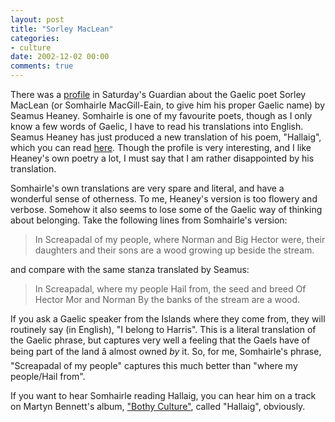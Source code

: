 ```yaml
---
layout: post
title: "Sorley MacLean"
categories:
- culture
date: 2002-12-02 00:00
comments: true
---
```


<p>There was a <a href="http://books.guardian.co.uk/review/story/0,12084,850054,00.html" title="Seamus Heaney profiles Sorley MacLean">profile</a> in Saturday's Guardian about the Gaelic poet Sorley MacLean (or Somhairle MacGill-Eain, to give him his proper Gaelic name) by Seamus Heaney. Somhairle is one of my favourite poets, though as I only know a few words of Gaelic, I have to read his translations into English. Seamus Heaney has just produced a new translation of his poem, "Hallaig", which you can read <a href="http://books.guardian.co.uk/review/story/0,12084,850689,00.html" title="Hallaig translated by Seamus Heaney">here</a>. Though the profile is very interesting, and I like Heaney's own poetry a lot, I must say that I am rather disappointed by his translation.</p>

<p>Somhairle's own translations are very spare and literal, and have a wonderful sense of otherness. To me, Heaney's version is too flowery and verbose. Somehow it also seems to lose some of the Gaelic way of thinking about belonging. Take the following lines from Somhairle's version:</p>

<blockquote>In Screapadal of my people,
where Norman and Big Hector were,
their daughters and their sons are a wood
growing up beside the stream.
</blockquote>

<p>and compare with the same stanza translated by Seamus:</p>

<blockquote>
In Screapadal, where my people
Hail from, the seed and breed
Of Hector Mor and Norman
By the banks of the stream are a wood.
</blockquote>
<p>If you ask a Gaelic speaker from the Islands where they come from, they will routinely say (in English), "I belong to Harris". This is a literal translation of the Gaelic phrase, but captures very well a feeling that the Gaels have of being part of the land â almost owned <em>by</em> it. So, for me, Somhairle's phrase, "Screapadal of my people" captures this much better than "where my people/Hail from".</p>

<p>If you want to hear Somhairle reading Hallaig, you can hear him on a track on Martyn Bennett's album, <a href="http://www.amazon.co.uk/exec/obidos/ASIN/B0000009R2/qid=1038866918/sr=1-1/ref=sr_1_2_1/202-3063933-8858267" title="Bothy Culture">"Bothy Culture"</a>, called "Hallaig", obviously.</p>
